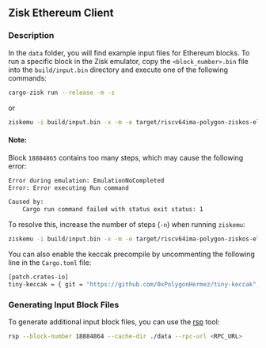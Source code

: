 ## Zisk Ethereum Client

### Description
In the `data` folder, you will find example input files for Ethereum blocks. To run a specific block in the Zisk emulator, copy the `<block_number>.bin` file into the `build/input.bin` directory and execute one of the following commands:
```bash
cargo-zisk run --release -m -s
```
or 
```bash
ziskemu -i build/input.bin -x -m -e target/riscv64ima-polygon-ziskos-elf/release/zisk-eth-client
```

#### Note:
Block `18884865` contains too many steps, which may cause the following error:
```bash
Error during emulation: EmulationNoCompleted
Error: Error executing Run command

Caused by:
    Cargo run command failed with status exit status: 1
```
To resolve this, increase the number of steps (`-n`) when running `ziskemu`:
```bash
ziskemu -i build/input.bin -x -m -e target/riscv64ima-polygon-ziskos-elf/release/zisk-eth-block -n 10000000000
```

You can also enable the keccak precompile by uncommenting the following line in the `Cargo.toml` file:
```bash
[patch.crates-io]
tiny-keccak = { git = "https://github.com/0xPolygonHermez/tiny-keccak", branch = "edu/zisk" }

```
### Generating Input Block Files
To generate additional input block files, you can use the [rsp](https://github.com/succinctlabs/rsp) tool:
```bash
rsp --block-number 18884864 --cache-dir ./data --rpc-url <RPC_URL>
```